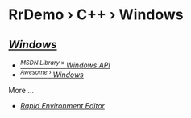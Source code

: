 # RrDemo › C++ › Windows

## [*Windows*](http://windows.microsoft.com/)
- [<sup>*MSDN Library* » </sup>*Windows API*](http://msdn.microsoft.com/library/hh920508.aspx)
- [<sup>*Awesome* › </sup>*Windows*](http://github.com/Awesome-Windows/Awesome)

More ...
- [*Rapid Environment Editor*](http://rapidee.com/)
